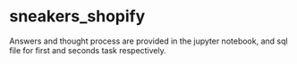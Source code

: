 # sneakers_shopify

Answers and thought process are provided in the jupyter notebook, and sql file for first and seconds task respectively.
